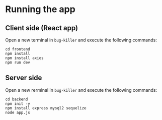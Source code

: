 # Running the app

## Client side (React app)
Open a new terminal in `bug-killer` and execute the following commands:
```
cd frontend
npm install
npm install axios
npm run dev
```

## Server side
Open a new rerminal in `bug-killer` and execute the following commands:
```
cd backend
npm init -y
npm install express mysql2 sequelize
node app.js
``` 

